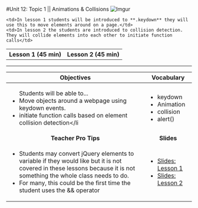 #Unit 12: Topic 1 || Animations & Collisions
  ![Imgur](http://i.imgur.com/6D3Qcbwm.png)
<table>
<tr>
	<th>Lesson 1 (45 min)</th>
	<th>Lesson 2 (45 min)</th>
</tr>
<tr>

	<td>In lesson 1 students will be introduced to **.keydown** they will use this to move elements around on a page.</td>
	<td>In lesson 2 the students are introduced to collision detection. They will collide elements into each other to initiate function calls</td>
</tr>
</table>

***


| Objectives | Vocabulary |
|-------|-------|
| <ul>Students will be able to...<li> Move objects around a webpage using keydown events.</li> <li>initiate function calls based on element collision detection</li</ul>  | <ul>  <li>keydown</li> <li>Animation</li> <li>collision</li><li>alert()</li></ul> | 
| <center> **Teacher Pro Tips** </center> |<center> **Slides** </center> |
|<ul><li>Students may convert jQuery elements to variable if they would like but it is not covered in these lessons because it is not something the whole class needs to do.</li> <li>For many, this could be the first time the student uses the && operator</li></ul>| <ul><li><a href = "https://docs.google.com/presentation/d/1wjxDFsDxdXR-ptZwgTJIywS26TrPDYp5QI_m0G7SlXs/edit#slide=id.g14ecb9111c_1_0">Slides: Lesson 1</a></li><li><a href = "https://docs.google.com/presentation/d/1wjxDFsDxdXR-ptZwgTJIywS26TrPDYp5QI_m0G7SlXs/edit#slide=id.g1591b9182f_0_0">Slides: Lesson 2</a></ul> | 






